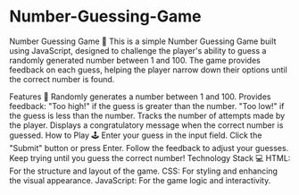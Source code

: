 # Number-Guessing-Game
Number Guessing Game 🎯
This is a simple Number Guessing Game built using JavaScript, designed to challenge the player's ability to guess a randomly generated number between 1 and 100. The game provides feedback on each guess, helping the player narrow down their options until the correct number is found.

Features 🚀
Randomly generates a number between 1 and 100.
Provides feedback:
"Too high!" if the guess is greater than the number.
"Too low!" if the guess is less than the number.
Tracks the number of attempts made by the player.
Displays a congratulatory message when the correct number is guessed.
How to Play 🕹️
Enter your guess in the input field.
Click the "Submit" button or press Enter.
Follow the feedback to adjust your guesses.
Keep trying until you guess the correct number!
Technology Stack 💻
HTML: For the structure and layout of the game.
CSS: For styling and enhancing the visual appearance.
JavaScript: For the game logic and interactivity.

